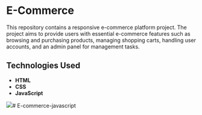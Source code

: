 
# E-Commerce

This repository contains a responsive e-commerce platform project. The project aims to provide users with essential e-commerce features such as browsing and purchasing products, managing shopping carts, handling user accounts, and an admin panel for management tasks.

## Technologies Used

- **HTML**
- **CSS**
- **JavaScript**



![](ecommerce.gif)# E-commerce-javascript
